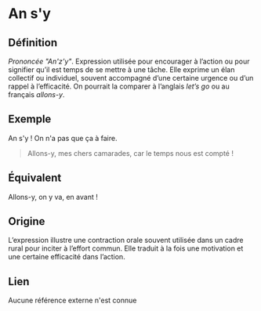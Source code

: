 # An s'y

## Définition

_Prononcée "An'z'y"_. Expression utilisée pour encourager à l’action ou pour signifier qu’il est temps de se mettre à une tâche. Elle exprime un élan collectif ou individuel, souvent accompagné d’une certaine urgence ou d’un rappel à l’efficacité. On pourrait la comparer à l’anglais _let’s go_ ou au français _allons-y_.

## Exemple

An s'y ! On n'a pas que ça à faire.
> Allons-y, mes chers camarades, car le temps nous est compté !

## Équivalent

Allons-y, on y va, en avant !

## Origine

L’expression illustre une contraction orale souvent utilisée dans un cadre rural pour inciter à l’effort commun. Elle traduit à la fois une motivation et une certaine efficacité dans l’action.

## Lien

Aucune référence externe n'est connue
